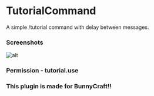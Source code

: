 # TutorialCommand
A simple /tutorial command with delay between messages.

### Screenshots
![alt](https://cdn.discordapp.com/attachments/496237265245437982/922430696541286430/unknown.png)

### Permission - tutorial.use

### This plugin is made for BunnyCraft!!
